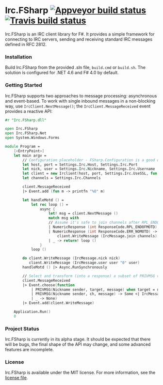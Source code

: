 # Irc.FSharp [![Appveyor build status](https://ci.appveyor.com/api/projects/status/phblrb0ix2g1kowr?svg=true)](https://ci.appveyor.com/project/cagyirey/irc-fsharp) [![Travis build status](https://travis-ci.org/cagyirey/Irc.FSharp.svg?branch=master)](https://travis-ci.org/cagyirey/Irc.FSharp)

Irc.FSharp is an IRC client library for F#. It provides a simple framework for connecting to IRC servers, sending and receiving standard IRC messages defined in RFC 2812.

### Installation

Build Irc.FSharp from the provided .sln file, `build.cmd` or `build.sh`. The solution is configured for .NET 4.6 and F# 4.0 by default.

### Getting Started

Irc.FSharp supports two approaches to message processing: asynchronous and event-based. To work with single inbound messages in a non-blocking way, use `IrcClient.NextMessage()`; the `IrcClient.MessageReceived` event provides a reactive API:

```fsharp
#r "Irc.FSharp.dll"

open Irc.FSharp
open Irc.FSharp.Net
open System.Windows.Forms

module Program = 
    [<EntryPoint>]
    let main argv = 
        // Configuration placeholder - FSharp.Configuration is a good option
        let host, port = Settings.Irc.Host, Settings.Irc.Port
        let nick, user = Settings.Irc.Nickname, Settings.Irc.Username
        let client = new Irclient(host, port, Settings.Irc.UseSSL, fun _ _ _ _ -> true)
        let channels = Settings.Irc.Channels

        client.MessageReceived
        |> Event.add (fun m -> printfn "%O" m)

        let handleMotd () =
            let rec loop () =
                async {
                    let! msg = client.NextMessage ()
                    match msg with
                    // Assume it's safe to join channels after RPL_ENDOFMOTD or ERR_NOMOTD.
                    | NumericResponse (int ResponseCode.RPL_ENDOFMOTD)
                    | NumericResponse (int ResponseCode.ERR_NOMOTD) ->
                        client.WriteMessage (IrcMessage.join channels)
                    | _ -> return! loop ()
                }
            loop ()

        do client.WriteMessage (IrcMessage.nick nick)
           client.WriteMessage (IrcMessage.user user "0" user)
        handleMotd () |> Async.RunSynchronously

		// Select and transform (into a response) a subset of PRIVMSG commands and run a command (function) on the output
        client.MessageReceived
        |> Event.choose(function
			| PRIVMSG(Nickname sender, target, message) when target = nick -> Some <| IrcMessage.privmsg [ sender ] "Hello!"
            | PRIVMSG(Nickname sender, ch, message) -> Some <| IrcMessage.privmsg [ch] (sprintf "%s: Hello!" sender)
            | _ -> None)
        |> Event.add(client.WriteMessage)

    Application.Run()
    0
```

### Project Status

Irc.FSharp is currently in its alpha stage. It should be expected that there will be bugs, the final shape of the API may change, and some advanced features are incomplete.

### License

Irc.FSharp is available under the MIT license. For more information, see the [license file](https://github.com/cagyirey/Irc.FSharp/blob/master/LICENSE.md).
